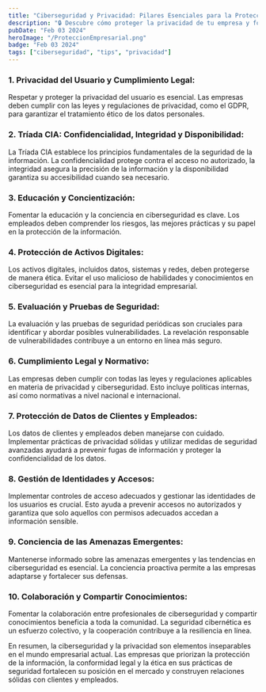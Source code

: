 ```yaml
---
title: "Ciberseguridad y Privacidad: Pilares Esenciales para la Protección Empresarial"
description: "🔒 Descubre cómo proteger la privacidad de tu empresa y fortalecer su seguridad en línea."
pubDate: "Feb 03 2024"
heroImage: "/ProteccionEmpresarial.png"
badge: "Feb 03 2024"
tags: ["ciberseguridad", "tips", "privacidad"]
---
```

### 1. **Privacidad del Usuario y Cumplimiento Legal:**
Respetar y proteger la privacidad del usuario es esencial. Las empresas deben cumplir con las leyes y regulaciones de privacidad, como el GDPR, para garantizar el tratamiento ético de los datos personales.

### 2. **Tríada CIA: Confidencialidad, Integridad y Disponibilidad:**
La Tríada CIA establece los principios fundamentales de la seguridad de la información. La confidencialidad protege contra el acceso no autorizado, la integridad asegura la precisión de la información y la disponibilidad garantiza su accesibilidad cuando sea necesario.

### 3. **Educación y Concientización:**
Fomentar la educación y la conciencia en ciberseguridad es clave. Los empleados deben comprender los riesgos, las mejores prácticas y su papel en la protección de la información.

### 4. **Protección de Activos Digitales:**
Los activos digitales, incluidos datos, sistemas y redes, deben protegerse de manera ética. Evitar el uso malicioso de habilidades y conocimientos en ciberseguridad es esencial para la integridad empresarial.

### 5. **Evaluación y Pruebas de Seguridad:**
La evaluación y las pruebas de seguridad periódicas son cruciales para identificar y abordar posibles vulnerabilidades. La revelación responsable de vulnerabilidades contribuye a un entorno en línea más seguro.

### 6. **Cumplimiento Legal y Normativo:**
Las empresas deben cumplir con todas las leyes y regulaciones aplicables en materia de privacidad y ciberseguridad. Esto incluye políticas internas, así como normativas a nivel nacional e internacional.

### 7. **Protección de Datos de Clientes y Empleados:**
Los datos de clientes y empleados deben manejarse con cuidado. Implementar prácticas de privacidad sólidas y utilizar medidas de seguridad avanzadas ayudará a prevenir fugas de información y proteger la confidencialidad de los datos.

### 8. **Gestión de Identidades y Accesos:**
Implementar controles de acceso adecuados y gestionar las identidades de los usuarios es crucial. Esto ayuda a prevenir accesos no autorizados y garantiza que solo aquellos con permisos adecuados accedan a información sensible.

### 9. **Conciencia de las Amenazas Emergentes:**
Mantenerse informado sobre las amenazas emergentes y las tendencias en ciberseguridad es esencial. La conciencia proactiva permite a las empresas adaptarse y fortalecer sus defensas.

### 10. **Colaboración y Compartir Conocimientos:**
Fomentar la colaboración entre profesionales de ciberseguridad y compartir conocimientos beneficia a toda la comunidad. La seguridad cibernética es un esfuerzo colectivo, y la cooperación contribuye a la resiliencia en línea.

En resumen, la ciberseguridad y la privacidad son elementos inseparables en el mundo empresarial actual. Las empresas que priorizan la protección de la información, la conformidad legal y la ética en sus prácticas de seguridad fortalecen su posición en el mercado y construyen relaciones sólidas con clientes y empleados.